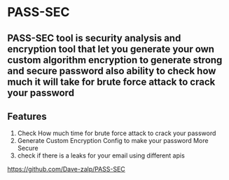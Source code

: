 # PASS-SEC


## PASS-SEC tool is security analysis and encryption tool that let you generate your own custom algorithm encryption to generate strong and secure password also ability to check how much it will take for brute force attack to crack your password

## Features
 1. Check How much time for brute force attack to crack your password
 2. Generate Custom Encryption Config to make your password More Secure
 3. check if there is a leaks for your email using different apis

https://github.com/Dave-zalp/PASS-SEC
